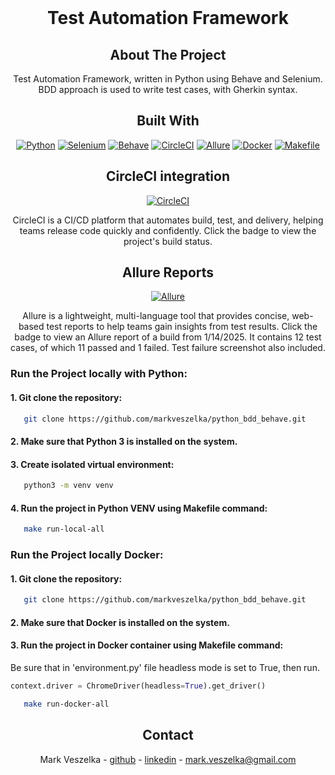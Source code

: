 <!-- PROJECT SHIELDS -->

<!-- PROJECT LOGO -->
<br />
<div style="text-align: center;">
  <a href="https://github.com/markveszelka/python_bdd_behave">
  </a>

<h1 style="text-align: center;">Test Automation Framework</h1>

## About The Project

Test Automation Framework, written in Python using Behave and Selenium.
BDD approach is used to write test cases, with Gherkin syntax.

## Built With

[![Python][Python]][Python-url]
[![Selenium][Selenium]][Selenium-url]
[![Behave][Behave]][Behave-url]
[![CircleCI][CircleCI]][CircleCI-url]
[![Allure][Allure]][Allure-url]
[![Docker][Docker]][Docker-url]
[![Makefile][Makefile]][Makefile-url]

## CircleCI integration

[![CircleCI][CircleCI]][CircleCI-mark-veszelka-url]

CircleCI is a CI/CD platform that automates build, test, and delivery,
helping teams release code quickly and confidently.
Click the badge to view the project's build status.

## Allure Reports

[![Allure][Allure]][Allure-Report-url]

Allure is a lightweight, multi-language tool that provides concise,
web-based test reports to help teams gain insights from test results.
Click the badge to view an Allure report of a build from 1/14/2025.
It contains 12 test cases, of which 11 passed and 1 failed.
Test failure screenshot also included.

</div>

### Run the Project locally with Python:

#### 1. Git clone the repository:

```sh
   git clone https://github.com/markveszelka/python_bdd_behave.git
```

#### 2. Make sure that Python 3 is installed on the system.

#### 3. Create isolated virtual environment:

```sh
   python3 -m venv venv
   ```

#### 4. Run the project in Python VENV using Makefile command:

```sh
   make run-local-all
```

### Run the Project locally Docker:

#### 1. Git clone the repository:

```sh
   git clone https://github.com/markveszelka/python_bdd_behave.git
```

#### 2. Make sure that Docker is installed on the system.

#### 3. Run the project in Docker container using Makefile command: 
Be sure that in 'environment.py' file headless mode is set to True, then run. 
```python
context.driver = ChromeDriver(headless=True).get_driver()
```

```sh
   make run-docker-all
```

<!-- CONTACT -->
<div style="text-align: center;">

## Contact

Mark Veszelka - [github](https://github.com/markveszelka) - [linkedin](https://www.linkedin.com/in/mark-veszelka/) -
mark.veszelka@gmail.com

<!-- MARKDOWN LINKS & IMAGES -->
<!-- https://www.markdownguide.org/basic-syntax/#reference-style-links -->

<!-- STACKS -->
</div>

[Python]: https://img.shields.io/badge/python-3670A0?style=for-the-badge&logo=python&logoColor=ffdd54

[Python-url]: https://www.python.org/

[Selenium]: https://img.shields.io/badge/-selenium-%43B02A?style=for-the-badge&logo=selenium&logoColor=white

[Selenium-url]: https://www.selenium.dev

[Behave]: https://img.shields.io/badge/Behave-802045?style=for-the-badge&logo=python&logoColor=white

[Behave-url]: https://behave.readthedocs.io/en/latest/

[CircleCI]: https://img.shields.io/badge/CircleCI-1d3b55?style=for-the-badge&logo=circleci&logoColor=white

[CircleCI-url]: https://circleci.com/

[CircleCI-mark-veszelka-url]: https://app.circleci.com/pipelines/circleci/VQR2HzuTNfT3idLNVd6ApW/Gmzun7qFdS9iBpxdZA28Yb

[Allure]: https://img.shields.io/badge/Allure-ff5000?style=for-the-badge&logo=allure&logoColor=white

[Allure-url]: https://allurereport.org/

[Allure-Report-url]: https://output.circle-artifacts.com/output/job/1bed4c4a-a075-4ead-8d5d-e0da5fe08d3e/artifacts/0/allure-report/index.html

[Docker]: https://img.shields.io/badge/docker-2496ED?style=for-the-badge&logo=docker&logoColor=white&labelColor=1D63ED&color=1D63ED

[Docker-url]: https://www.docker.com/

[Makefile]: https://img.shields.io/badge/Makefile-ff5000?style=for-the-badge&logo=make&logoColor=white

[Makefile-url]: https://www.gnu.org/software/make/manual/make.html

```

```



